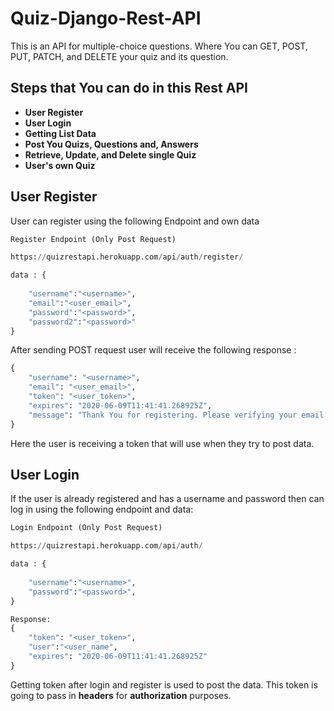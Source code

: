 # Quiz-Django-Rest-API
This is an API for multiple-choice questions. Where You can GET, POST, PUT, PATCH, and DELETE your quiz and its question.


## Steps that You can do in this Rest API

- **User Register**
- **User Login**
- **Getting List Data**
- **Post You Quizs, Questions and, Answers**
- **Retrieve, Update, and Delete single Quiz**
- **User's own Quiz**

## User Register
User can register using the following Endpoint and own data

```python
Register Endpoint (Only Post Request)

https://quizrestapi.herokuapp.com/api/auth/register/
```
```python
data : {
    
	"username":"<username>",
	"email":"<user_email>",
	"password":"<password>",
	"password2":"<password>"
}

```
After sending POST request user will  receive the following response :
```python
{
    "username": "<username>",
    "email": "<user_email>",
    "token": "<user_token>",
    "expires": "2020-06-09T11:41:41.268925Z",
    "message": "Thank You for registering. Please verifying your email before continuing !"
}

```
Here the user is receiving a token that will use when they try to post data.

## User Login
If the user is already registered  and has a username and password then can log in using the following endpoint and data:

```python
Login Endpoint (Only Post Request)

https://quizrestapi.herokuapp.com/api/auth/
```
```python
data : {
    
	"username":"<username>",
	"password":"<password>",
}
```
```python
Response:
{
    "token": "<user_token>",
    "user":"<user_name",
    "expires": "2020-06-09T11:41:41.268925Z"
}

```
Getting token after login and register is used to post the data. This token is going to pass in **headers** for **authorization** purposes.